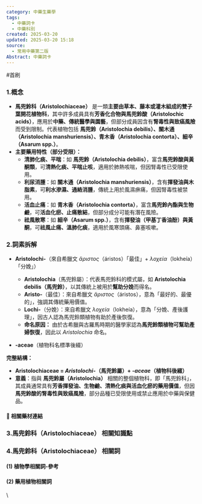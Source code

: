 ```yaml
---
category: 中藥生藥學
tags:
  - 中藥詞卡
  - 中藥科別
created: 2025-03-20
updated: 2025-03-20 15:18
source:
  - 常用中藥第二版
Abstract: 中藥詞卡
---
```

#首刷
### 1.概念
- **馬兜鈴科（Aristolochiaceae）** 是一類**主要由草本、藤本或灌木組成的雙子葉開花植物科**，其中許多成員具有**芳香化合物與馬兜鈴酸（Aristolochic acids）**，應用於**中藥、傳統醫學與園藝**，但部分成員因含有**腎毒性與致癌風險**而受到限制。代表植物包括 **馬兜鈴（Aristolochia debilis）、關木通（Aristolochia manshuriensis）、青木香（Aristolochia contorta）、細辛（Asarum spp.）**。  
- **主要藥用特性（部分受限）：**  
  - **清肺化痰、平喘**：如 **馬兜鈴（Aristolochia debilis）**，富含**馬兜鈴酸與黃酮類**，可**清熱化痰、平喘止咳**，適用於肺熱咳喘，但因腎毒性已受限使用。  
  - **利尿消腫**：如 **關木通（Aristolochia manshuriensis）**，含有**揮發油與木脂素**，可**利水滲濕、通絡消腫**，傳統上用於風濕痹痛，但因腎毒性被禁用。  
  - **活血止痛**：如 **青木香（Aristolochia contorta）**，富含**馬兜鈴內酯與生物鹼**，可**活血化瘀、止痛散結**，但部分成分可能有潛在風險。  
  - **祛風散寒**：如 **細辛（Asarum spp.）**，含有**揮發油（甲基丁香油酚）與黃酮**，可**祛風止痛、溫肺化痰**，適用於風寒頭痛、鼻塞咳嗽。

### 2.詞素拆解
- **Aristolochi-**（來自希臘文 *ἄριστος*（áristos）「最佳」+ *λοχεία*（lokheía）「分娩」）  
  - **Aristolochia**（馬兜鈴屬）：代表馬兜鈴科的模式屬，如 **Aristolochia debilis（馬兜鈴）**，以其傳統上被用於**幫助分娩**而得名。  
  - **Aristo-**（最佳）：來自希臘文 *ἄριστος*（áristos），意為「最好的、最優的」，強調其傳統藥用價值。  
  - **Lochi-**（分娩）：來自希臘文 *λοχεία*（lokheía），意為「分娩、產後護理」，因古人認為馬兜鈴類植物有助於產後恢復。  
  - **命名原因：** 由於古希臘與古羅馬時期的醫學家認為**馬兜鈴類植物可幫助產婦恢復**，因此以 *Aristolochia* 命名。  

- **-aceae**（植物科名標準後綴）  

**完整結構：**
- **Aristolochiaceae = *Aristolochi-*（馬兜鈴屬）+ *-aceae*（植物科後綴）**  
- **意義**：指與 **馬兜鈴屬（Aristolochia）** 相關的整個植物科，即「馬兜鈴科」，其成員通常具有**芳香揮發油、生物鹼、清熱化痰與活血化瘀的藥用價值**，但因**馬兜鈴酸的腎毒性與致癌風險**，部分品種已受限使用或禁止應用於中藥與保健品。  

#### 📌 相關藥材連結





### 3.馬兜鈴科（Aristolochiaceae） 相關知識點



### 4.馬兜鈴科（Aristolochiaceae） 相關詞
#### (1) 植物學相關詞-參考




#### (2) 藥用植物相關詞

\